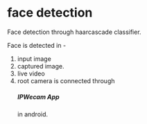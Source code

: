 <h1>face detection</h1>
Face detection through haarcascade classifier.

Face is detected in - 

1. input image
2. captured image.
3. live video
4. root camera is connected through <h5>IPWecam App</h5> in android.
